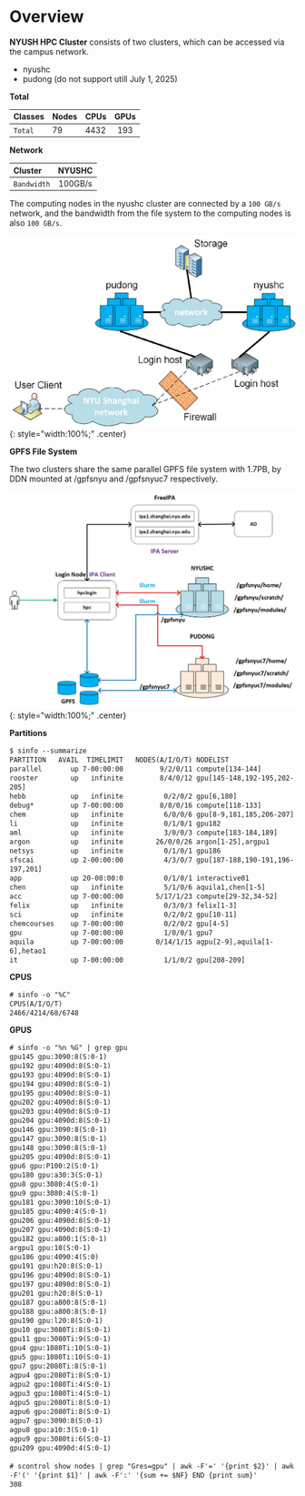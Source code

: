 # Overview
**NYUSH HPC Cluster** consists of two clusters, which can be accessed via the campus network.

- nyushc
- pudong (do not support utill July 1, 2025)

**Total**

| Classes | Nodes | CPUs | GPUs  |
|:--------|:------|:-----|:-----:|
| `Total` | 79    | 4432 | 193   |

**Network**

| Cluster     | NYUSHC  |
|:------------|:-------:|
| `Bandwidth` | 100GB/s |

The computing nodes in the nyushc cluster are connected by a `100 GB/s` network, and the bandwidth from the file system to the computing nodes is also `100 GB/s`.

![](figures/hpc-architecture-topology.png){: style="width:100%;" .center}

**GPFS File System**

The two clusters share the same parallel GPFS file system with 1.7PB, by DDN mounted at /gpfsnyu and /gpfsnyuc7 respectively.

![](figures/hpc-architecture.png){: style="width:100%;" .center}


**Partitions**
```
$ sinfo --summarize
PARTITION   AVAIL  TIMELIMIT   NODES(A/I/O/T) NODELIST
parallel       up 7-00:00:00         9/2/0/11 compute[134-144]
rooster        up   infinite         8/4/0/12 gpu[145-148,192-195,202-205]
hebb           up   infinite          0/2/0/2 gpu[6,180]
debug*         up 7-00:00:00         8/8/0/16 compute[118-133]
chem           up   infinite          6/0/0/6 gpu[8-9,181,185,206-207]
li             up   infinite          0/1/0/1 gpu182
aml            up   infinite          3/0/0/3 compute[183-184,189]
argon          up   infinite        26/0/0/26 argon[1-25],argpu1
netsys         up   infinite          0/1/0/1 gpu186
sfscai         up 2-00:00:00          4/3/0/7 gpu[187-188,190-191,196-197,201]
app            up 20-00:00:0          0/1/0/1 interactive01
chen           up   infinite          5/1/0/6 aquila1,chen[1-5]
acc            up 7-00:00:00        5/17/1/23 compute[29-32,34-52]
felix          up   infinite          0/3/0/3 felix[1-3]
sci            up   infinite          0/2/0/2 gpu[10-11]
chemcourses    up 7-00:00:00          0/2/0/2 gpu[4-5]
gpu            up 7-00:00:00          1/0/0/1 gpu7
aquila         up 7-00:00:00        0/14/1/15 agpu[2-9],aquila[1-6],hetao1
it             up 7-00:00:00          1/1/0/2 gpu[208-209]
```

**CPUS**
```
# sinfo -o "%C"
CPUS(A/I/O/T)
2466/4214/68/6748
```

**GPUS**

```
# sinfo -o "%n %G" | grep gpu
gpu145 gpu:3090:8(S:0-1)
gpu192 gpu:4090d:8(S:0-1)
gpu193 gpu:4090d:8(S:0-1)
gpu194 gpu:4090d:8(S:0-1)
gpu195 gpu:4090d:8(S:0-1)
gpu202 gpu:4090d:8(S:0-1)
gpu203 gpu:4090d:8(S:0-1)
gpu204 gpu:4090d:8(S:0-1)
gpu146 gpu:3090:8(S:0-1)
gpu147 gpu:3090:8(S:0-1)
gpu148 gpu:3090:8(S:0-1)
gpu205 gpu:4090d:8(S:0-1)
gpu6 gpu:P100:2(S:0-1)
gpu180 gpu:a30:3(S:0-1)
gpu8 gpu:3080:4(S:0-1)
gpu9 gpu:3080:4(S:0-1)
gpu181 gpu:3090:10(S:0-1)
gpu185 gpu:4090:4(S:0-1)
gpu206 gpu:4090d:8(S:0-1)
gpu207 gpu:4090d:8(S:0-1)
gpu182 gpu:a800:1(S:0-1)
argpu1 gpu:10(S:0-1)
gpu186 gpu:4090:4(S:0)
gpu191 gpu:h20:8(S:0-1)
gpu196 gpu:4090d:8(S:0-1)
gpu197 gpu:4090d:8(S:0-1)
gpu201 gpu:h20:8(S:0-1)
gpu187 gpu:a800:8(S:0-1)
gpu188 gpu:a800:8(S:0-1)
gpu190 gpu:l20:8(S:0-1)
gpu10 gpu:3080Ti:8(S:0-1)
gpu11 gpu:3080Ti:9(S:0-1)
gpu4 gpu:1080Ti:10(S:0-1)
gpu5 gpu:1080Ti:10(S:0-1)
gpu7 gpu:2080Ti:8(S:0-1)
agpu4 gpu:2080Ti:8(S:0-1)
agpu2 gpu:1080Ti:4(S:0-1)
agpu3 gpu:1080Ti:4(S:0-1)
agpu5 gpu:2080Ti:8(S:0-1)
agpu6 gpu:2080Ti:8(S:0-1)
agpu7 gpu:3090:8(S:0-1)
agpu8 gpu:a10:3(S:0-1)
agpu9 gpu:3080ti:6(S:0-1)
gpu209 gpu:4090d:4(S:0-1)

# scontrol show nodes | grep "Gres=gpu" | awk -F'=' '{print $2}' | awk -F'(' '{print $1}' | awk -F':' '{sum += $NF} END {print sum}'
308
```
